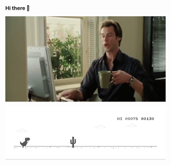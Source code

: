 ### Hi there 👋
<p align="center">
  <img align="center" height="270px" alt="GIF" src="jimcarrey.gif" />
</p>
<img align="bottom" alt="GIF" height="170px" src="dino.gif" />
<!--
**galip975/galip975** is a ✨ _special_ ✨ repository because its `README.md` (this file) appears on your GitHub profile.

Here are some ideas to get you started:

- 🔭 I’m currently working on ...
- 🌱 I’m currently learning ...
- 👯 I’m looking to collaborate on ...
- 🤔 I’m looking for help with ...
- 💬 Ask me about ...
- 📫 How to reach me: ...
- 😄 Pronouns: ...
- ⚡ Fun fact: ...
-->
